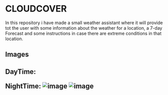 <h1>CLOUDCOVER</h1>

<p>
In this repository i have made a small weather assistant where it will provide tot the user 
with some information about the weather for a location, a 7-day Forecast and some instructions in case there are 
extreme conditions in that location.
</p>

<h2>Images<h2>
 DayTime:
  


 NightTime:
 ![image](https://github.com/user-attachments/assets/79cac112-5878-4d8c-bb67-f5984d53f12e)
 ![image](https://github.com/user-attachments/assets/e7437e1c-d5ee-4a09-9fe2-deb9e47e32e2)

